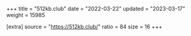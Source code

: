 +++
title = "512kb.club"
date = "2022-03-22"
updated = "2023-03-17"
weight = 15985

[extra]
source = "https://512kb.club/"
ratio = 84
size = 16
+++
